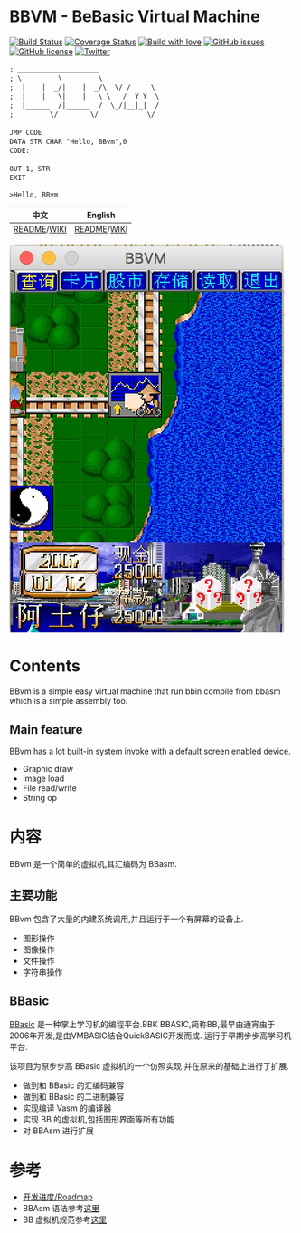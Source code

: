 BBVM - BeBasic Virtual Machine
===========================
[![Build Status](https://travis-ci.org/wenerme/bbvm.svg)](https://travis-ci.org/wenerme/bbvm)
[![Coverage Status](https://coveralls.io/repos/wenerme/bbvm/badge.svg?branch=master&service=github)](https://coveralls.io/github/wenerme/bbvm?branch=master)
[![Build with love](https://img.shields.io/badge/bbvm-%F0%9F%92%97-orange.svg)](https://github.com/wenerme)
[![GitHub issues](https://img.shields.io/github/issues/wenerme/bbvm.svg)](https://github.com/wenerme/bbvm/issues)
[![GitHub license](https://img.shields.io/badge/license-Apache%202-blue.svg)](https://raw.githubusercontent.com/wenerme/bbvm/master/LICENSE)
[![Twitter](https://img.shields.io/twitter/url/https/github.com/wenerme/bbvm.svg?style=social)](https://twitter.com/intent/tweet?text=Wow:&url=https://github.com/wenerme/bbvm/)

```
; ____________________
; \______   \______   \___  _______
;  |    |  _/|    |  _/\  \/ /     \
;  |    |   \|    |   \ \   /  Y Y  \
;  |______  /|______  /  \_/|__|_|  /
;         \/        \/            \/

JMP CODE
DATA STR CHAR "Hello, BBvm",0
CODE:

OUT 1, STR
EXIT
```

```
>Hello, BBvm
```

| 中文 | English |
|:----:|:----:|
| [README](#内容)/[WIKI](https://github.com/wenerme/bbvm/wiki/主页) | [README](#contents)/[WIKI](https://github.com/wenerme/bbvm/wiki/Home) |

![大富翁](doc/image/bbvm-monopoly-demo.png)

# Contents
BBvm is a simple easy virtual machine that run bbin compile from bbasm which is a simple assembly too.

## Main feature
BBvm has a lot built-in system invoke with a default screen enabled device.

* Graphic draw
* Image load
* File read/write
* String op

# 内容
BBvm 是一个简单的虚拟机,其汇编码为 BBasm.

## 主要功能
BBvm 包含了大量的内建系统调用,并且运行于一个有屏幕的设备上.

* 图形操作
* 图像操作
* 文件操作
* 字符串操作

## BBasic
[BBasic](http://www.baike.com/wiki/BBASIC) 是一种掌上学习机的编程平台.BBK BBASIC,简称BB,最早由通宵虫于2006年开发,是由VMBASIC结合QuickBASIC开发而成. 运行于早期步步高学习机平台.

该项目为原步步高 BBasic 虚拟机的一个仿照实现.并在原来的基础上进行了扩展.

* 做到和 BBasic 的汇编码兼容
* 做到和 BBasic 的二进制兼容
* 实现编译 Vasm 的编译器
* 实现 BB 的虚拟机,包括图形界面等所有功能
* 对 BBAsm 进行扩展

参考
====
* [开发进度/Roadmap](https://trello.com/b/ZBl8mVYa/bbvm)
* BBAsm 语法参考[这里][bbasm-g4]
* BB 虚拟机规范参考[这里][bbvm-spec]

 [bbasm-g4]:https://github.com/wenerme/bbvm/blob/master/doc/grammar/BBAsm.g4
 [bbvm-spec]:https://github.com/wenerme/bbvm/wiki/vm-spec


